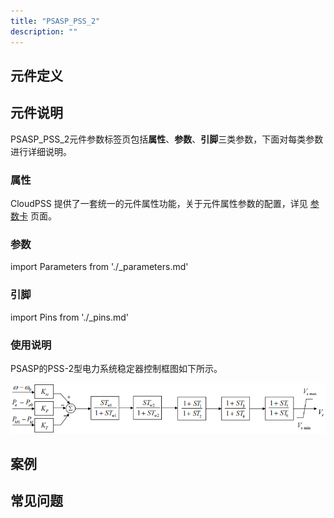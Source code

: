 ```yaml
---
title: "PSASP_PSS_2"
description: ""
---
```


## 元件定义

## 元件说明

PSASP\_PSS\_2元件参数标签页包括**属性**、**参数**、**引脚**三类参数，下面对每类参数进行详细说明。

### 属性

CloudPSS 提供了一套统一的元件属性功能，关于元件属性参数的配置，详见 [参数卡](docs/documents/software/10-xstudio/20-simstudio/40-workbench/20-function-zone/30-design-tab/30-param-panel/index.md) 页面。

### 参数

import Parameters from './_parameters.md'

<Parameters/>

### 引脚

import Pins from './_pins.md'

<Pins/>

### 使用说明
PSASP的PSS-2型电力系统稳定器控制框图如下所示。

![等效图](./PSASP_PSS_2.png)

## 案例

## 常见问题

